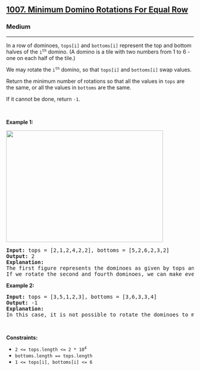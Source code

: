 <h2><a href="https://leetcode.com/problems/minimum-domino-rotations-for-equal-row/">1007. Minimum Domino Rotations For Equal Row</a></h2><h3>Medium</h3><hr><div style="user-select: auto;"><p style="user-select: auto;">In a row of dominoes, <code style="user-select: auto;">tops[i]</code> and <code style="user-select: auto;">bottoms[i]</code> represent the top and bottom halves of the <code style="user-select: auto;">i<sup style="user-select: auto;">th</sup></code> domino. (A domino is a tile with two numbers from 1 to 6 - one on each half of the tile.)</p>

<p style="user-select: auto;">We may rotate the <code style="user-select: auto;">i<sup style="user-select: auto;">th</sup></code> domino, so that <code style="user-select: auto;">tops[i]</code> and <code style="user-select: auto;">bottoms[i]</code> swap values.</p>

<p style="user-select: auto;">Return the minimum number of rotations so that all the values in <code style="user-select: auto;">tops</code> are the same, or all the values in <code style="user-select: auto;">bottoms</code> are the same.</p>

<p style="user-select: auto;">If it cannot be done, return <code style="user-select: auto;">-1</code>.</p>

<p style="user-select: auto;">&nbsp;</p>
<p style="user-select: auto;"><strong style="user-select: auto;">Example 1:</strong></p>
<img alt="" src="https://assets.leetcode.com/uploads/2021/05/14/domino.png" style="height: 300px; width: 421px; user-select: auto;">
<pre style="user-select: auto;"><strong style="user-select: auto;">Input:</strong> tops = [2,1,2,4,2,2], bottoms = [5,2,6,2,3,2]
<strong style="user-select: auto;">Output:</strong> 2
<strong style="user-select: auto;">Explanation:</strong> 
The first figure represents the dominoes as given by tops and bottoms: before we do any rotations.
If we rotate the second and fourth dominoes, we can make every value in the top row equal to 2, as indicated by the second figure.
</pre>

<p style="user-select: auto;"><strong style="user-select: auto;">Example 2:</strong></p>

<pre style="user-select: auto;"><strong style="user-select: auto;">Input:</strong> tops = [3,5,1,2,3], bottoms = [3,6,3,3,4]
<strong style="user-select: auto;">Output:</strong> -1
<strong style="user-select: auto;">Explanation:</strong> 
In this case, it is not possible to rotate the dominoes to make one row of values equal.
</pre>

<p style="user-select: auto;">&nbsp;</p>
<p style="user-select: auto;"><strong style="user-select: auto;">Constraints:</strong></p>

<ul style="user-select: auto;">
	<li style="user-select: auto;"><code style="user-select: auto;">2 &lt;= tops.length &lt;= 2 * 10<sup style="user-select: auto;">4</sup></code></li>
	<li style="user-select: auto;"><code style="user-select: auto;">bottoms.length == tops.length</code></li>
	<li style="user-select: auto;"><code style="user-select: auto;">1 &lt;= tops[i], bottoms[i] &lt;= 6</code></li>
</ul>
</div>
